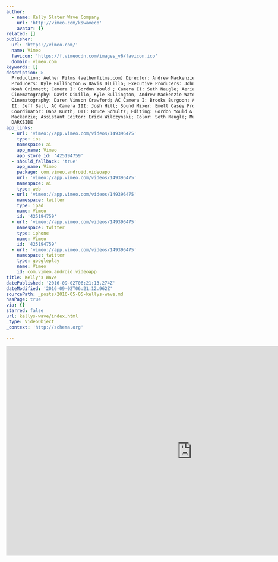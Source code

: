 ```yaml
---
author:
  - name: Kelly Slater Wave Company
    url: 'http://vimeo.com/kswaveco'
    avatar: {}
related: []
publisher:
  url: 'https://vimeo.com/'
  name: Vimeo
  favicon: 'https://f.vimeocdn.com/images_v6/favicon.ico'
  domain: vimeo.com
keywords: []
description: >-
  Production: Aether Films (aetherfilms.com) Director: Andrew Mackenzie;
  Producers: Kyle Bullington & Davis DiLillo; Executive Producers: John Moore &
  Noah Grimmett; Camera I: Gordon Yould ; Camera II: Seth Naugle; Aerial
  Cinematography: Davis DiLillo, Kyle Bullington, Andrew Mackenzie Water
  Cinematography: Daren Vinson Crawford; AC Camera I: Brooks Burgoon; AC Camera
  II: Jeff Ball, AC Camera III: Josh Hill; Sound Mixer: Emett Casey Production
  Coordinator: Dana Kurth; DIT: Bruce Schultz; Editing: Gordon Yould & Andrew
  Mackenzie; Assistant Editor: Erick Wilczynski; Color: Seth Naugle; Music:
  DARKSIDE
app_links:
  - url: 'vimeo://app.vimeo.com/videos/149396475'
    type: ios
    namespace: ai
    app_name: Vimeo
    app_store_id: '425194759'
  - should_fallback: 'true'
    app_name: Vimeo
    package: com.vimeo.android.videoapp
    url: 'vimeo://app.vimeo.com/videos/149396475'
    namespace: ai
    type: web
  - url: 'vimeo://app.vimeo.com/videos/149396475'
    namespace: twitter
    type: ipad
    name: Vimeo
    id: '425194759'
  - url: 'vimeo://app.vimeo.com/videos/149396475'
    namespace: twitter
    type: iphone
    name: Vimeo
    id: '425194759'
  - url: 'vimeo://app.vimeo.com/videos/149396475'
    namespace: twitter
    type: googleplay
    name: Vimeo
    id: com.vimeo.android.videoapp
title: Kelly's Wave
datePublished: '2016-09-02T06:21:13.274Z'
dateModified: '2016-09-02T06:21:12.962Z'
sourcePath: _posts/2016-05-05-kellys-wave.md
hasPage: true
via: {}
starred: false
url: kellys-wave/index.html
_type: VideoObject
_context: 'http://schema.org'

---
```

<iframe src="https://cdn.embedly.com/widgets/media.html?src=https%3A%2F%2Fplayer.vimeo.com%2Fvideo%2F149396475&amp;url=https%3A%2F%2Fvimeo.com%2F149396475&amp;image=http%3A%2F%2Fi.vimeocdn.com%2Fvideo%2F548597951_1280.jpg&amp;key=b7d04c9b404c499eba89ee7072e1c4f7&amp;type=text%2Fhtml&amp;schema=vimeo" width="1000" height="563" scrolling="no" frameborder="0" allowfullscreen="" style=""></iframe>